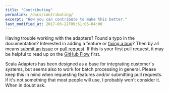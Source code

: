 ```yaml
---
title: "Contributing"
permalink: /docs/contributing/
excerpt: "How you can contribute to make this better."
last_modified_at: 2017-03-22T09:51:05-04:00
---
```


Having trouble working with the adapters? Found a typo in the documentation? Interested in adding a feature or [fixing a bug](https://github.com/pme123/scala-adapters/issues)? Then by all means [submit an issue](https://github.com/pme123/scala-adapters/issues/new) or [pull request](https://help.github.com/articles/using-pull-requests/). If this is your first pull request, it may be helpful to read up on the [GitHub Flow](https://guides.github.com/introduction/flow/) first.

Scala Adapters has been designed as a base for integrating customer's systems, but seems also to work for batch processing in general. Please keep this in mind when requesting features and/or submitting pull requests. If it's not something that most people will use, I probably won't consider it. When in doubt ask. 

